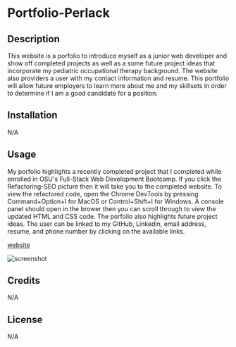 # Portfolio-Perlack

## Description

This website is a porfolio to introduce myself as a junior web developer and show off completed projects as well as a some future project ideas that incorporate my pediatric occupational therapy background. The website also providers a user with my contact information and resume. This portfolio will allow future employers to learn more about me and my skillsets in order to determine if I am a good candidate for a position.

## Installation

N/A

## Usage

My porfolio highlights a recently completed project that I completed while enrolled in OSU's Full-Stack Web Development Bootcamp. If you click the Refactoring-SEO picture then it will take you to the completed website. To view the refactored code, open the Chrome DevTools by pressing Command+Option+I for MacOS or Control+Shift+I for Windows. A console panel should open in the brower then you can scroll through to view the updated HTML and CSS code. The porfolio also highlights future project ideas. The user can be linked to my GitHub, Linkedin, email address, resume, and phone number by clicking on the available links.


[website](https://annaperlack.github.io/Portfolio-Perlack/)

![screenshot](assests/images/screenshot.png)

## Credits

N/A

## License

N/A